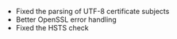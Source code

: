  * Fixed the parsing of UTF-8 certificate subjects
 * Better OpenSSL error handling
 * Fixed the HSTS check
